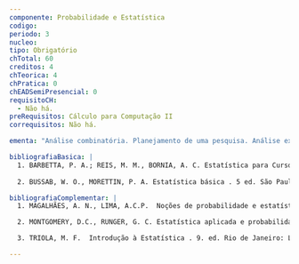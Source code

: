 ```yaml
--- 
componente: Probabilidade e Estatística
codigo: 
periodo: 3
nucleo:
tipo: Obrigatório
chTotal: 60
creditos: 4
chTeorica: 4 
chPratica: 0 
chEADSemiPresencial: 0
requisitoCH:
  - Não há.
preRequisitos: Cálculo para Computação II
correquisitos: Não há.

ementa: "Análise combinatória. Planejamento de uma pesquisa. Análise exploratória de dados. Probabilidade. Variáveis aleatórias discretas e contínuas. Principais modelos teóricos. Estimação de parâmetros. Testes de hipóteses."

bibliografiaBasica: |
  1. BARBETTA, P. A.; REIS, M. M., BORNIA, A. C. Estatística para Cursos de Engenharia e Informática . São Paulo: Editora Atlas, 2004;
  
  2. BUSSAB, W. O., MORETTIN, P. A. Estatística básica . 5 ed. São Paulo: Editora Saraiva, 2002.

bibliografiaComplementar: |
  1. MAGALHÃES, A. N., LIMA, A.C.P.  Noções de probabilidade e estatística. 6 ed. São Paulo: EDUSP, 2005.

  2. MONTGOMERY, D.C., RUNGER, G. C. Estatística aplicada e probabilidade para engenheiros . Rio de Janeiro: LTC, 2003;

  3. TRIOLA, M. F.  Introdução à Estatística . 9. ed. Rio de Janeiro: LTC, 2005.

---
```


